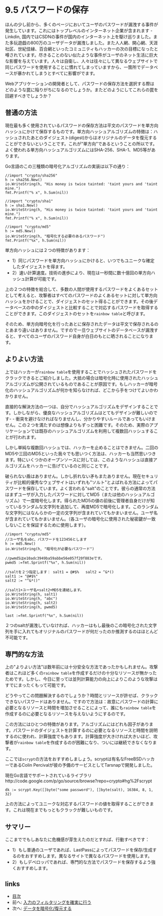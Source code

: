 # 9.5 パスワードの保存
ほんの少し前から、多くのページにおいてユーザのパスワードが漏洩する事件が発生しています。これにはトップレベルのインターネット企業が含まれます - Linkdin, 国内ではCSDNの事件が国内のインターネット上を駆け巡りました。また多玩遊戯の800万のユーザデータが漏洩しました。また人人網、開心網、天涯社区、世紀佳縁、百合網といったコミュニティもハッカーの次の目標になったと噂されています。尽きることのない似たような事件がユーザのネット生活に巨大な影響を与えています。人々は自衛し、人々は往々にして異なるウェブサイトで同じパスワードを使用することに慣れてしまっていますから、一箇所でデータベースが暴かれてしまうとすべてに影響がでます。

Webアプリケーションの開発者として、パスワードの保存方法を選択する際はどのような罠に陥りがちになるのでしょうか。またどのようにしてこれらの罠を回避すべきでしょうか？

## 普通の方法
現在最も多く使用されているパスワードの保存方法は平文のパスワードを単方向ハッシュにかけて保存するものです。単方向ハッシュアルゴリズムの特徴は：ハッシュされたあとのダイジェスト(digest)からはオリジナルのデータを復元することができないということです。これが"単方向"であるということの所以です。よく使われる単方向ハッシュアルゴリズムにはSHA-256、SHA-1、MD5等があります。

Go言語のこの三種類の暗号化アルゴリズムの実装は以下の通り：

	//import "crypto/sha256"
	h := sha256.New()
	io.WriteString(h, "His money is twice tainted: 'taint yours and 'taint mine.")
	fmt.Printf("% x", h.Sum(nil))

	//import "crypto/sha1"
	h := sha1.New()
	io.WriteString(h, "His money is twice tainted: 'taint yours and 'taint mine.")
	fmt.Printf("% x", h.Sum(nil))

	//import "crypto/md5"
	h := md5.New()
	io.WriteString(h, "暗号化する必要のあるパスワード")
	fmt.Printf("%x", h.Sum(nil))

単方向ハッシュには２つの特徴があります：

- 1）同じパスワードを単方向ハッシュにかけると、いつでもユニークな確定したダイジェストを得ます。
- 2）速い計算速度。技術の進歩により、現在は一秒間に数十億回の単方向ハッシュ計算が可能です。

上の２つの特徴を総合して、多数の人間が使用するパスワードをよくあるセットとして考えると、攻撃者はすべてのパスワードのよくあるセットに対して単方向ハッシュをかけることで、ダイジェストのセット得ることができます。その後データベースの中のダイジェストと比較することで対応するパスワードを取得することができます。このダイジェストのセットを`rainbow table`と呼びます。

そのため、単方向暗号化を行ったあとに保存されたデータは平文で保存されるのとあまり違いはありません。ですので一旦ウェブサイトのデータベースが漏洩すると、すべてのユーザのパスワード自身が白日のもとに晒されることになります。
## よりよい方法
上ではハッカーが`rainbow table`を使用することでハッシュされたパスワードをクラックできるとご紹介しました。大抵の場合は暗号化時に使用されたハッシュアルゴリズムが公開されているものであることが原因です。もしハッカーが暗号化のハッシュアルゴリズムが何かを知らなければ、どこから手をつけてよいかわかりません。

直接的な解決方法の一つは、自分でハッシュアルゴリズムをデザインすることです。しかしながら、優良なハッシュアルゴリズムはとてもデザインが難しいのです- - 衝突を避けなければなりませんし、分かりやすいルールであってもいけません。この２つを満たすのは想像よりもずっと困難です。そのため、実際のアプリケーションでは既存のハッシュアルゴリズムを利用して複数回ハッシュすることが行われます。

しかし単純な複数回ハッシュでは、ハッカーを止めることはできません。二回のMD5や三回のMD5といった我々でも思いつく方法は、ハッカーも当然思いつきます。特にいくつかのオープンソースに対しては、このようなハッシュは直接アルゴリズムをハッカーに告げているのと同じことです。

破られない盾はありません。しかし折れない矛もまたありません。現在セキュリティが比較的優秀なウェブサイトはいずれも"ソルト"とよばれる方法によってパスワードを保存しています。よく言われる"salt"のことです。彼らの通常の方法はまずユーザが入力したパスワードに対してMD5（または他のハッシュアルゴリズム）で一度暗号化します。得られたMD5の値の前後に管理者自身だけが知っているランダムな文字列を追加して、再度MD5で暗号化します。このランダムな文字列にはなんらかの一定の文字列が含まれていてもかまいません。ユーザ名が含まれていてもかまいません。（各ユーザの暗号化に使用された秘密鍵が一致しないことを保証するために使用します）。

	//import "crypto/md5"
	//ユーザ名をabc、パスワードを123456とします
	h := md5.New()
	io.WriteString(h, "暗号化が必要なパスワード")

	//pwmd5はe10adc3949ba59abbe56e057f20f883eです。
	pwmd5 :=fmt.Sprintf("%x", h.Sum(nil))

	//saltを２つ指定します： salt1 = @#$%   salt2 = ^&*()
	salt1 := "@#$%"
	salt2 := "^&*()"

	//salt1+ユーザ名+salt2+MD5を連結します。
	io.WriteString(h, salt1)
	io.WriteString(h, "abc")
	io.WriteString(h, salt2)
	io.WriteString(h, pwmd5)

	last :=fmt.Sprintf("%x", h.Sum(nil))

２つのsaltが漏洩していなければ、ハッカーはもし最後のこの暗号化された文字列を手に入れてもオリジナルのパスワードが何だったのか推測するのはほとんど不可能です。

## 専門的な方法
上の"よりよい方法"は数年前には十分安全な方法であったかもしれません。攻撃者はこれほど多くの`rainbow table`を作成するだけの十分なリソースが無かったためです。しかし、今日に至っては並列計算能力の向上によりこのような攻撃はすでにまったくもって可能です。

どうやってこの問題解決するのでしょうか？時間とリソースが許せば、クラックできないパスワードはありません。ですので方法は：故意にパスワードの計算に必要となるリソースと時間を増加させることによって、誰にも`rainbow table`を作成するのに必要となるリソースを与えないようにするのです。

この方法にはひとつの特徴があります。アルゴリズムにはどれも因子があります。パスワードのダイジェストを計算するのに必要となるリソースと時間を説明するのに使われ、計算強度でもあります。計算強度が大きければ大きいほど、攻撃者が`rainbow table`を作成するのが困難になり、ついには継続できなくなります。

ここでは`scrypt`の方法をおすすめしましょう。scryptは有名なFreeBSDハッカーであるColin Percivalが彼の予備のサービスとしてTarsnapで開発しました。

現在Go言語でサポートされているライブラリhttp://code.google.com/p/go/source/browse?repo=crypto#hg%2Fscrypt

	dk := scrypt.Key([]byte("some password"), []byte(salt), 16384, 8, 1, 32)

上の方法によってユニークな対応するパスワードの値を取得することができます。これは現在までもっともクラックが難しいものです。

## サマリー
ここまででもしあなたに危機感が芽生えたのだとすれば、行動すべきです：

- 1）もし普通のユーザであれば、LastPassによってパスワードを保存/生成するのをおすすめします。異なるサイトで異なるパスワードを使用します。
- 2）もしデベロッパであれば、専門的な方法でパスワードを保存するよう強くおすすめします。

## links
   * [目次](<preface.md>)
   * 前へ: [入力のフィルタリングを確実に行う](<09.4.md>)
   * 次へ: [データを暗号化/復元する](<09.6.md>)
